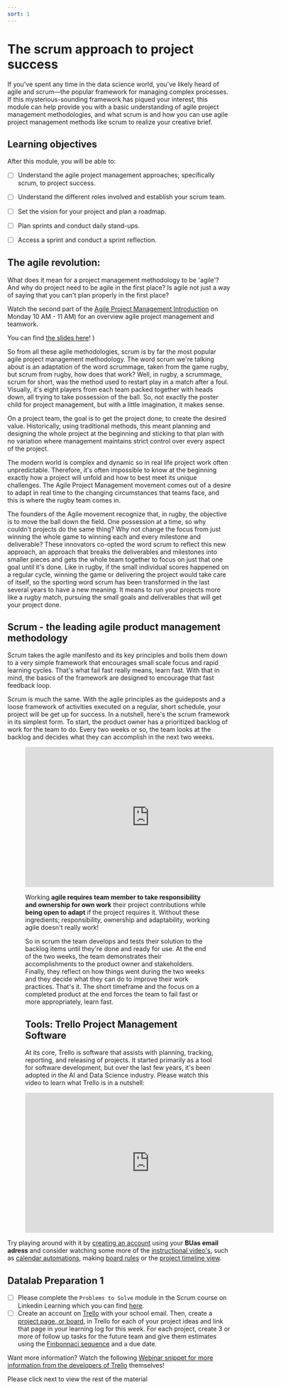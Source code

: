 ```yaml
---
sort: 1
---
```


# The scrum approach to project success

If you've spent any time in the data science world, you've likely heard of
agile and scrum—the popular framework for managing complex processes.
If this mysterious-sounding framework has piqued your interest,
this module can help provide you with a basic understanding of agile project management methodologies, and what scrum is
and how you can use agile project management methods like scrum to realize your creative brief.

## Learning objectives
After this module, you will be able to:
- [ ] Understand the agile project management approaches; specifically scrum, to project success.
- [ ] Understand the different roles involved and establish your scrum team.
- [ ] Set the vision for your project and plan a roadmap.
- [ ] Plan sprints and conduct daily stand-ups.
- [ ] Access a sprint and conduct a sprint reflection.


## The agile revolution:
What does it mean for a project management methodology to be 'agile'? And why do project need to be agile in the first place? Is agile not just a way of saying that you can't plan properly in the first place?

Watch the second part of the [Agile Project Management Introduction](https://teams.microsoft.com/l/meetup-join/19%3ameeting_N2QyMmQ2ODktNzYwMy00NDk2LTgwMjYtMDAyNmNmMzkxNDMx%40thread.v2/0?context=%7b%22Tid%22%3a%220a33589b-0036-4fe8-a829-3ed0926af886%22%2c%22Oid%22%3a%225cef929d-ecf9-4fca-bf12-bc5ee065fc99%22%7d) on Monday 10 AM - 11 AM) for an overview agile project management and teamwork.

You can find [the slides here](./assets/AgileProjectManagementMethodologies.pptx)!
)

So from all these agile methodologies, scrum is by far the most popular agile project management methodology.
The word scrum we're talking about is an adaptation of the word scrummage,
taken from the game rugby, but scrum from rugby, how does that work?
Well, in rugby, a scrummage, scrum for short, was the method used to restart
play in a match after a foul.
Visually, it's eight players from each team packed together with heads down,
all trying to take possession of the ball.
So, not exactly the poster child for project management,
but with a little imagination, it makes sense.

On a project team, the goal is to get the project done; to create the desired value.
Historically, using traditional methods, this meant planning and designing
the whole project at the beginning and sticking to that plan with no variation where management maintains strict control over every aspect of the project.

The modern world is complex and dynamic so in real life project work often unpredictable.
Therefore, it's often impossible to know at the beginning exactly how a project will
unfold and how to best meet its unique challenges. The Agile Project Management
movement comes out of a desire to adapt in real time to the changing
circumstances that teams face, and this is where the rugby team comes in.

The founders of the Agile movement recognize that, in rugby, the objective is to move the ball down the field. One possession at a time, so why couldn't projects do the same thing?
Why not change the focus from just winning the whole game to winning each and
every milestone and deliverable? These innovators co-opted the word scrum to
reflect this new approach, an approach that breaks the deliverables and
milestones into smaller pieces and gets the whole team together to focus
on just that one goal until it's done. Like in rugby, if the small individual
scores happened on a regular cycle, winning the game or delivering the project
would take care of itself, so the sporting word scrum has been transformed in
the last several years to have a new meaning. It means to run your projects
more like a rugby match, pursuing the small goals and deliverables
that will get your project done.

## Scrum - the leading agile product management methodology

Scrum takes the agile manifesto and its key principles and boils them down
to a very simple framework that encourages small scale focus and rapid learning
cycles. That's what fail fast really means, learn fast. With that in mind,
the basics of the framework are designed to encourage that fast feedback loop.

Scrum is much the same. With the agile principles as the guideposts and a
loose framework of activities executed on a regular, short schedule, your
project will be get up for success. In a nutshell, here's the scrum framework
in its simplest form. To start, the product owner has a prioritized backlog
of work for the team to do. Every two weeks or so, the team looks at the
backlog and decides what they can accomplish in the next two weeks.

<!-- blank line -->
<figure class="video_container">
<iframe width="560" height="315" src="https://www.youtube.com/embed/b02ZkndLk1Y" title="YouTube video player" frameborder="0" allow="accelerometer; autoplay; clipboard-write; encrypted-media; gyroscope; picture-in-picture" allowfullscreen></iframe>
<!-- blank line -->



Working **agile requires team member to take responsibility and ownership for own work** their project contributions while **being open to adapt** if the project requires it. Without these ingredients; responsibility, ownership and adaptability, working agile doesn't really work!

So in scrum the team develops and tests their solution to the backlog items until they're
done and ready for use. At the end of the two weeks, the team demonstrates
their accomplishments to the product owner and stakeholders. Finally, they
reflect on how things went during the two weeks and they decide what they
can do to improve their work practices. That's it. The short timeframe and
the focus on a completed product at the end forces the team to fail fast
or more appropriately, learn fast.

## Tools: Trello Project Management Software
At its core, Trello is software that assists with planning, tracking, reporting,
and releasing of projects. It started primarily as a tool for software development,
but over the last few years, it's been adopted in the AI and Data Science industry.
Please watch this video to learn what Trello is in a nutshell:


<!-- blank line -->
<iframe width="560" height="315" src="https://www.youtube.com/embed/tVooja0Ta5I" title="YouTube video player" frameborder="0" allow="accelerometer; autoplay; clipboard-write; encrypted-media; gyroscope; picture-in-picture; web-share" allowfullscreen></iframe>

</figure>
<!-- blank line -->


Try playing around with it by [creating an account](https://trello.com/signup) using your **BUas email adress** and consider watching some more of the [instructional video's](https://www.youtube.com/@trello/videos), such as [calendar automations](https://www.youtube.com/watch?v=-f7Xw8iomW8), making [board rules](https://www.youtube.com/watch?v=WSMfGoXrL9I) or the [project timeline view](https://www.youtube.com/watch?v=HrsQAiMS9G8).

## Datalab Preparation 1

- [ ] Please complete the ```Problems to Solve``` module in the Scrum course on
Linkedin Learning which you can find [here](https://www.linkedin.com/learning/scrum-the-basics).
- [ ] Create an account on [Trello](https://trello.com/signup) with your school email. Then, create a [project page, or board,](https://trello.com/guide/create-project#:~:text=Create%20a%20board,-Structuring%20a%20project&text=Thankfully%2C%20you%20can%20get%20a,and%20select%20%E2%80%9CCreate%20Board%E2%80%9D.) in Trello for each of your project ideas and link that page in your learning log for this week. For each project, create 3 or more of follow up tasks for the future team and give them estimates using the [Finbonnaci sequence](https://en.wikipedia.org/wiki/Fibonacci_sequence) and a due date. 

Want more information? Watch the following [Webinar snippet for more information from the developers of Trello](https://youtu.be/EEmJ0MevgWw?t=1430) themselves!

Please click next to view the rest of the material
